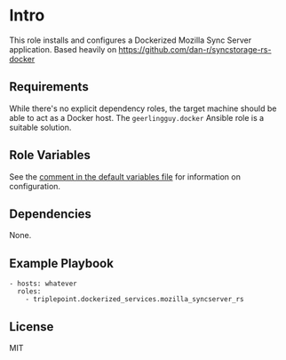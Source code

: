 # Intro
This role installs and configures a Dockerized Mozilla Sync Server application.
Based heavily on https://github.com/dan-r/syncstorage-rs-docker

## Requirements
While there's no explicit dependency roles, the target machine should be able to act as a Docker host.  The `geerlingguy.docker` Ansible role is a suitable solution.

## Role Variables
See the [comment in the default variables file](defaults/main.yml) for information on configuration.

## Dependencies
None.

## Example Playbook
    - hosts: whatever
      roles:
        - triplepoint.dockerized_services.mozilla_syncserver_rs

## License
MIT
